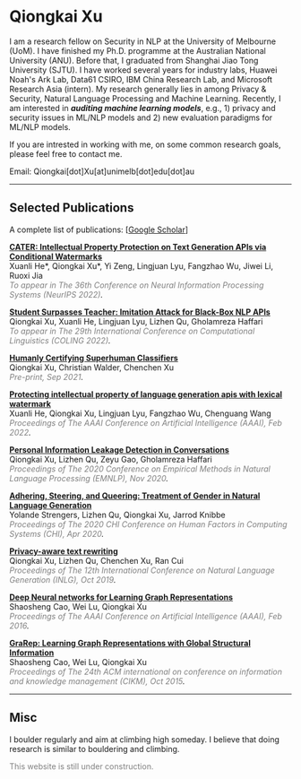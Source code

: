 # Qiongkai Xu
<!-- I joined Huawei Noah's Ark Lab as a research scientist. I have recently finished my Ph.D. programme at the Australian National University (ANU). Before that, I graduated from Shanghai Jiao Tong University (SJTU). I have worked several years for industry labs, Data61 CSIRO, IBM-CRL, and MSRA (intern). My research interest includes Machine Learning, Natural Language Processing and Data Mining. I am currently interested in ***certifying and developing 'superhuman' machine learning models***. To be more specific, I am developing *i)* new evaluation paradigms for certifying ML models and *ii)* new training paradigms for better ML models. -->

I am a research fellow on Security in NLP at the University of Melbourne (UoM). I have finished my Ph.D. programme at the Australian National University (ANU). Before that, I graduated from Shanghai Jiao Tong University (SJTU). I have worked several years for industry labs, Huawei Noah's Ark Lab, Data61 CSIRO, IBM China Research Lab, and Microsoft Research Asia (intern). My research generally lies in among Privacy & Security, Natural Language Processing and Machine Learning. Recently, I am interested in ***auditing machine learning models***, e.g., 1) privacy and security issues in ML/NLP models and 2) new evaluation paradigms for ML/NLP models.

If you are intrested in working with me, on some common research goals, please feel free to contact me.
 <div style="display: inline">Email: Qiongkai[dot]Xu[at]unimelb[dot]edu[dot]au</div>

---

## Selected Publications
A complete list of publications: [[Google Scholar](https://scholar.google.com.au/citations?user=wCer2WUAAAAJ)]


[**CATER: Intellectual Property Protection on Text Generation APIs via Conditional Watermarks**]()\
Xuanli He*, Qiongkai Xu*, Yi Zeng, Lingjuan Lyu, Fangzhao Wu, Jiwei Li, Ruoxi Jia\
*<span style="color:gray">To appear in The 36th Conference on Neural Information Processing Systems (NeurIPS 2022)</span>.*

[**Student Surpasses Teacher: Imitation Attack for Black-Box NLP APIs**]()\
Qiongkai Xu, Xuanli He, Lingjuan Lyu, Lizhen Qu, Gholamreza Haffari\
*<span style="color:gray">To appear in The 29th International Conference on Computational Linguistics (COLING 2022)</span>.*

[**Humanly Certifying Superhuman Classifiers**](https://arxiv.org/pdf/2109.07867)\
Qiongkai Xu, Christian Walder, Chenchen Xu\
*<span style="color:gray">Pre-print, Sep 2021</span>.*

[**Protecting intellectual property of language generation apis with lexical watermark**](https://arxiv.org/pdf/2112.02701.pdf)\
Xuanli He, Qiongkai Xu, Lingjuan Lyu, Fangzhao Wu, Chenguang Wang\
*<span style="color:gray">Proceedings of The AAAI Conference on Artificial Intelligence (AAAI), Feb 2022</span>.*

[**Personal Information Leakage Detection in Conversations**](https://www.aclweb.org/anthology/2020.emnlp-main.532.pdf)\
Qiongkai Xu, Lizhen Qu, Zeyu Gao, Gholamreza Haffari\
*<span style="color:gray">Proceedings of The 2020 Conference on Empirical Methods in Natural Language Processing (EMNLP), Nov 2020</span>.*

[**Adhering, Steering, and Queering: Treatment of Gender in Natural Language Generation**]()\
Yolande Strengers, Lizhen Qu, Qiongkai Xu, Jarrod Knibbe\
*<span style="color:gray">Proceedings of The 2020 CHI Conference on Human Factors in Computing Systems (CHI), Apr 2020</span>.*

[**Privacy-aware text rewriting**](https://aclanthology.org/W19-8633.pdf)\
Qiongkai Xu, Lizhen Qu, Chenchen Xu, Ran Cui\
*<span style="color:gray">Proceedings of The 12th International Conference on Natural Language Generation (INLG), Oct 2019</span>.*

[**Deep Neural networks for Learning Graph Representations**](https://ojs.aaai.org/index.php/AAAI/article/download/10179/10038)\
Shaosheng Cao, Wei Lu, Qiongkai Xu\
*<span style="color:gray">Proceedings of The AAAI Conference on Artificial Intelligence (AAAI), Feb 2016</span>.*


[**GraRep: Learning Graph Representations with Global Structural Information**](https://www.researchgate.net/profile/Qiongkai-Xu/publication/301417811_GraRep/links/5847ecdb08ae8e63e633b5f2/GraRep.pdf)\
Shaosheng Cao, Wei Lu, Qiongkai Xu\
*<span style="color:gray">Proceedings of The 24th ACM international on conference on information and knowledge management (CIKM), Oct 2015</span>.*


---

## Misc

I boulder regularly and aim at climbing high someday. I believe that doing research is similar to bouldering and climbing.

<span style="color:gray">This website is still under construction.</span>

<!-- You are welcome to email me if you believe so and want to do something in this era. -->

